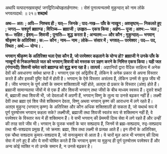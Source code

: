  

अथापि यत्पादनखावसृष्टं जगद्विरिञ्चोपहृतार्हणाश्भ: । सेशं पुनात्यन्यतमो मुकुन्दात् को नाम लोके भगवत्पदार्थ: ॥ २१॥ **शब्दार्थ** 

**अथ—** **अत:** **; अपि—** **निश्चय ही** **; यत्—** **जिनके** **; पाद-नख—** **पाँव के नाखून** **; अवसृष्टम्—** **निकलते हुए** **; जगत्—** **सश्पूर्ण** **ब्रह्माण्ड** **; विरिञ्च—** **ब्रह्माजी** **; उपहृत—** **एकत्र किया** **; अर्हण—** **पूजा** **; अश्भ:—** **जल** **; स—** **सहित** **; ईशम्—** **शिवजी** **; पुनाति—** **शुद्ध** **करता है** **; अन्यतम:—** **और कौन** **; मुकुन्दात्—** **भगवान् श्रीकृष्ण के अतिरिक्त** **; क:—** **कौन** **; नाम—** **नाम** **; लोके—** **संसार में** **;** **भगवत्—** **परमेश्वर** **; पद—** **पद, स्थित** **; अर्थ:—** **योग्य।** **.** 

**भगवान् श्रीकृष्ण के अतिरिक्त भला ऐसा कौन है, जो परमेश्वर कहलाने के योग्य हो?** **ब्रह्माजी ने उनके पाँव के नाखूनों से निकलनेवाले जल को भगवान् शिवजी को मस्तक पर** **ग्रहण करने के निमित्त एकत्र किया। यही जल (गंगानदी) शिवजी समेत सारे ब्रह्माण्ड को शुद्ध** **बना रहा है।** **तात्पर्य** : अज्ञानियों द्वारा वैदिक साहित्य में अनेक देवों की अवधारणा सर्वथा भ्रान्त है। भगवान् एक एवं अद्वितीय हैं, लेकिन वे अनेक प्रकार से अपना विस्तार करते हैं और इसकी पुष्टि वेदों में होती है। भगवान् के ऐसे विस्तार असंलय हैं, लेकिन उनमें से कुछ जीव भी हैं। जीव भगवान् के पूर्ण अंशों के समान शक्तिशाली नहीं होते, अतएव दो प्रकार के विस्तार (अंश) होते हैं। ब्रह्माजी सामान्यतया जीवों में से एक हैं और शिवजी भगवान् तथा जीवों के बीच माध्यम स्वरूप हैं। दूसरे शब्दों में, ब्रह्माजी तथा शिवजी भी, जो देवताओं में अग्रणी हैं, भगवान् विष्णु के तुल्य या उनसे बढ़कर नहीं हैं। लक्ष्मी देवी तथा ब्रह्मा एवं शिव जैसे शक्तिमान देवता, विष्णु अथवा भगवान् कृष्ण की आराधना में लगे रहते हैं। अतएव मुकुन्द (भगवान् कृष्ण) के अतिरिक्त और कौन अधिक शक्तिशाली हो सकता है, जो यथार्थ रूप में पूर्ण पुरुषोत्तम भगवान् कहला सके? लक्ष्मीजी, ब्रह्माजी तथा शिवजी स्वतंत्र रूप से शक्तिमान नहीं हैं; वे परमेश्वर के विस्तार रूप में ही शक्तिमान हैं। वे सभी भगवान् की प्रेममयी दिव्य सेवा में लगे रहते हैं और उन्हीं की तरह सारे जीव भी। भगवान् के पूजक भक्तों के चार सश्प्रदाय हैं, जिनमें से ब्रह्म-सश्प्रदाय, रुद्र-सश्प्रदाय तथा श्री-सश्प्रदाय प्रमुख हैं, जो क्रमश: ब्रह्मा, शिव तथा लक्ष्मी से प्रत्यक्ष आते हैं। इन तीनों के अतिरिक्त, एक चौथा सश्प्रदाय कुमार-सश्प्रदाय है, जो सनत्कुमार से आता है। ये चारों मूल आज भी भगवान् की दिव्य सेवा में लगे हुए हैं और ये सभी घोषित करते हैं कि भगवान् कृष्ण या मुकुन्द ही पूर्ण पुरुषोत्तम परमेश्वर हैं और अन्य कोई व्यक्ति न तो उनके समान है, न उनसे बढ़कर है। 